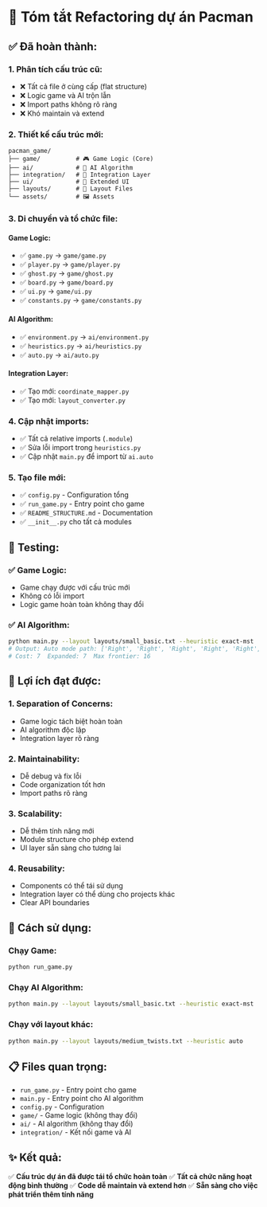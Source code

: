 # 🎯 Tóm tắt Refactoring dự án Pacman

## ✅ **Đã hoàn thành:**

### 1. **Phân tích cấu trúc cũ:**
- ❌ Tất cả file ở cùng cấp (flat structure)
- ❌ Logic game và AI trộn lẫn
- ❌ Import paths không rõ ràng
- ❌ Khó maintain và extend

### 2. **Thiết kế cấu trúc mới:**
```
pacman_game/
├── game/          # 🎮 Game Logic (Core)
├── ai/            # 🤖 AI Algorithm  
├── integration/   # 🔗 Integration Layer
├── ui/            # 🎨 Extended UI
├── layouts/       # 📁 Layout Files
└── assets/        # 🖼️ Assets
```

### 3. **Di chuyển và tổ chức file:**

#### Game Logic:
- ✅ `game.py` → `game/game.py`
- ✅ `player.py` → `game/player.py`
- ✅ `ghost.py` → `game/ghost.py`
- ✅ `board.py` → `game/board.py`
- ✅ `ui.py` → `game/ui.py`
- ✅ `constants.py` → `game/constants.py`

#### AI Algorithm:
- ✅ `environment.py` → `ai/environment.py`
- ✅ `heuristics.py` → `ai/heuristics.py`
- ✅ `auto.py` → `ai/auto.py`

#### Integration Layer:
- ✅ Tạo mới: `coordinate_mapper.py`
- ✅ Tạo mới: `layout_converter.py`

### 4. **Cập nhật imports:**
- ✅ Tất cả relative imports (`.module`)
- ✅ Sửa lỗi import trong `heuristics.py`
- ✅ Cập nhật `main.py` để import từ `ai.auto`

### 5. **Tạo file mới:**
- ✅ `config.py` - Configuration tổng
- ✅ `run_game.py` - Entry point cho game
- ✅ `README_STRUCTURE.md` - Documentation
- ✅ `__init__.py` cho tất cả modules

## 🧪 **Testing:**

### ✅ Game Logic:
- Game chạy được với cấu trúc mới
- Không có lỗi import
- Logic game hoàn toàn không thay đổi

### ✅ AI Algorithm:
```bash
python main.py --layout layouts/small_basic.txt --heuristic exact-mst
# Output: Auto mode path: ['Right', 'Right', 'Right', 'Right', 'Right', 'Right', 'Right']
# Cost: 7  Expanded: 7  Max frontier: 16
```

## 🎯 **Lợi ích đạt được:**

### 1. **Separation of Concerns:**
- Game logic tách biệt hoàn toàn
- AI algorithm độc lập
- Integration layer rõ ràng

### 2. **Maintainability:**
- Dễ debug và fix lỗi
- Code organization tốt hơn
- Import paths rõ ràng

### 3. **Scalability:**
- Dễ thêm tính năng mới
- Module structure cho phép extend
- UI layer sẵn sàng cho tương lai

### 4. **Reusability:**
- Components có thể tái sử dụng
- Integration layer có thể dùng cho projects khác
- Clear API boundaries

## 🚀 **Cách sử dụng:**

### Chạy Game:
```bash
python run_game.py
```

### Chạy AI Algorithm:
```bash
python main.py --layout layouts/small_basic.txt --heuristic exact-mst
```

### Chạy với layout khác:
```bash
python main.py --layout layouts/medium_twists.txt --heuristic auto
```

## 📋 **Files quan trọng:**

- `run_game.py` - Entry point cho game
- `main.py` - Entry point cho AI algorithm  
- `config.py` - Configuration
- `game/` - Game logic (không thay đổi)
- `ai/` - AI algorithm (không thay đổi)
- `integration/` - Kết nối game và AI

## ✨ **Kết quả:**

✅ **Cấu trúc dự án đã được tái tổ chức hoàn toàn**
✅ **Tất cả chức năng hoạt động bình thường**
✅ **Code dễ maintain và extend hơn**
✅ **Sẵn sàng cho việc phát triển thêm tính năng**
